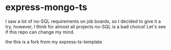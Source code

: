 # express-mongo-ts

I saw a lot of no-SQL requirements on job boards, so I decided to give it a try, however, I think for almost all projects no-SQL is a bad choice! Let's see if this repo can change my mind.

the this is a fork from my express-ts-template

